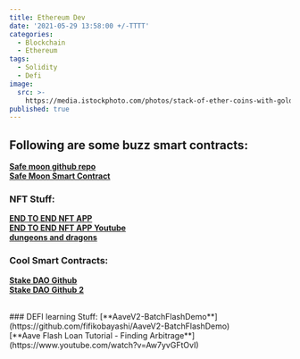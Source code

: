 ```yaml
---
title: Ethereum Dev
date: '2021-05-29 13:58:00 +/-TTTT'
categories:
  - Blockchain
  - Ethereum
tags:
  - Solidity
  - Defi
image:
  src: >-
    https://media.istockphoto.com/photos/stack-of-ether-coins-with-gold-background-picture-id901948904?k=6&m=901948904&s=612x612&w=0&h=Ap7lLfskYMmVVjt69Mkg8P9gpCzB5z5klA4yJ4MPwxQ=
published: true
---
```

## Following are some buzz smart contracts:

 [**Safe moon github repo**](https://github.com/Safemoon-Protocol)
 <br>
 [**Safe Moon Smart Contract**](https://github.com/Safemoon-Protocol/safemoon.sol)
 <br>
 
### NFT Stuff:
[**END TO END NFT APP**](https://github.com/PatrickAlphaC/nft-mix)
<br>
[**END TO END NFT APP Youtube**](https://www.youtube.com/c/PatrickCollins/videos)
<br>
[**dungeons and dragons**](https://github.com/PatrickAlphaC/dungeons-and-dragons-nft)
<br>

### Cool Smart Contracts:
[**Stake DAO Github**](https://github.com/StakeDAO)
<br>
[**Stake DAO Github 2**](https://github.com/stake-capital)

<br>
### DEFI learning Stuff:
[**AaveV2-BatchFlashDemo**](https://github.com/fifikobayashi/AaveV2-BatchFlashDemo)
<br>
[**Aave Flash Loan Tutorial - Finding Arbitrage**](https://www.youtube.com/watch?v=Aw7yvGFtOvI)
